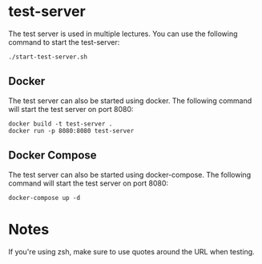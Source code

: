 # test-server

The test server is used in multiple lectures. You can use the following command to start the test-server:
```
./start-test-server.sh
```

## Docker

The test server can also be started using docker. The following command will start the test server on port 8080:
```
docker build -t test-server .
docker run -p 8080:8080 test-server
```

## Docker Compose

The test server can also be started using docker-compose. The following command will start the test server on port 8080:
```
docker-compose up -d
```

# Notes
If you're using zsh, make sure to use quotes around the URL when testing.
